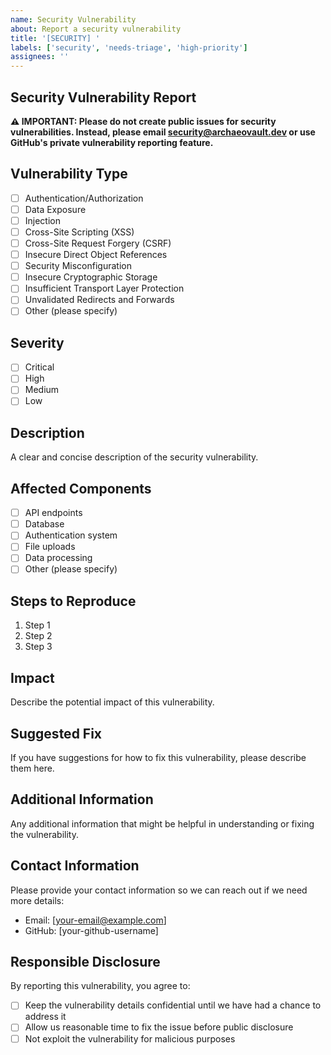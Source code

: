 ```yaml
---
name: Security Vulnerability
about: Report a security vulnerability
title: '[SECURITY] '
labels: ['security', 'needs-triage', 'high-priority']
assignees: ''
---
```


## Security Vulnerability Report

**⚠️ IMPORTANT: Please do not create public issues for security vulnerabilities. Instead, please email security@archaeovault.dev or use GitHub's private vulnerability reporting feature.**

## Vulnerability Type
- [ ] Authentication/Authorization
- [ ] Data Exposure
- [ ] Injection
- [ ] Cross-Site Scripting (XSS)
- [ ] Cross-Site Request Forgery (CSRF)
- [ ] Insecure Direct Object References
- [ ] Security Misconfiguration
- [ ] Insecure Cryptographic Storage
- [ ] Insufficient Transport Layer Protection
- [ ] Unvalidated Redirects and Forwards
- [ ] Other (please specify)

## Severity
- [ ] Critical
- [ ] High
- [ ] Medium
- [ ] Low

## Description
A clear and concise description of the security vulnerability.

## Affected Components
- [ ] API endpoints
- [ ] Database
- [ ] Authentication system
- [ ] File uploads
- [ ] Data processing
- [ ] Other (please specify)

## Steps to Reproduce
1. Step 1
2. Step 2
3. Step 3

## Impact
Describe the potential impact of this vulnerability.

## Suggested Fix
If you have suggestions for how to fix this vulnerability, please describe them here.

## Additional Information
Any additional information that might be helpful in understanding or fixing the vulnerability.

## Contact Information
Please provide your contact information so we can reach out if we need more details:
- Email: [your-email@example.com]
- GitHub: [your-github-username]

## Responsible Disclosure
By reporting this vulnerability, you agree to:
- [ ] Keep the vulnerability details confidential until we have had a chance to address it
- [ ] Allow us reasonable time to fix the issue before public disclosure
- [ ] Not exploit the vulnerability for malicious purposes
